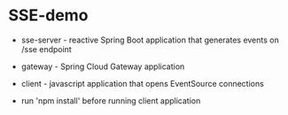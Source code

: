 # SSE-demo

- sse-server - reactive Spring Boot application that generates events on /sse endpoint
- gateway - Spring Cloud Gateway application
- client - javascript application that opens EventSource connections 

- run 'npm install' before running client application
